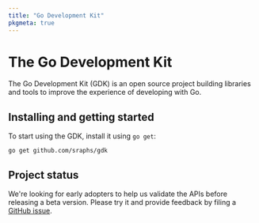```yaml
---
title: "Go Development Kit"
pkgmeta: true
---
```


# The Go Development Kit

The Go Development Kit (GDK) is an open source project building libraries and 
tools to improve the experience of developing with Go.
## Installing and getting started

To start using the GDK, install it using `go get`:

```shell
go get github.com/sraphs/gdk
```

## Project status

We're looking for early adopters to help us validate the APIs before releasing
a beta version. Please try it and provide feedback by filing a
[GitHub issue](https://github.com/sraphs/gdk/issues).
